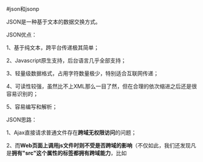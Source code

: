 #json和jsonp

JSON是一种基于文本的数据交换方式。

 

JSON优点：

1、基于纯文本，跨平台传递极其简单；

2、Javascript原生支持，后台语言几乎全部支持；

3、轻量级数据格式，占用字符数量极少，特别适合互联网传递；

4、可读性较强，虽然比不上XML那么一目了然，但在合理的依次缩进之后还是很容易识别的；

5、容易编写和解析；


JSON思路：


1、Ajax直接请求普通文件存在**跨域无权限访问**的问题；

2、而**Web页面上调用js文件时则不受是否跨域的影响**（不仅如此，我们还发现凡是**拥有"src"这个属性的标签都拥有跨域能力**，比如<script>、<img>、<iframe>）；

3、于是可以判断，当前阶段如果想通过纯web端（ActiveX控件、服务端代理、属于**未来的HTML5之Websocket方式不算**）跨域访问数据就只有一种可能，那就是在**远程服务器上设法把数据装进js格式的文件里，供客户端调用和进一步处理**；

4、JSON被js原生支持，在客户端几乎可以随心所欲的处理这种格式的数据；

5、解决方案即：**web客户端通过与调用脚本一模一样的方式，来调用跨域服务器上动态生成的js格式文件**，**服务器动态生成JSON文件，目的就在于把客户端需要的数据装入进去**。

6、这种获取远程数据的方式看起来非常像AJAX，其实并不一样。

7、为了便于客户端使用数据，**逐渐形成了一种非正式传输协议，称作JSONP**，**该协议一要点就是允许用户传递一个callback参数给服务端，服务端返回数据时将这个callback参数作为函数名来包裹住JSON数据，客户端就可随意定制自己的函数来自动处理返回数据**。


详细参考：
[说说JSON和JSONP，也许你会豁然开朗，含jQuery用例
](http://www.cnblogs.com/dowinning/archive/2012/04/19/json-jsonp-jquery.html)


简单的jsonp基本代码：
TODO?